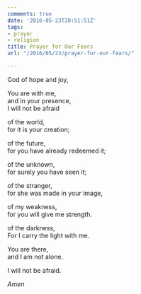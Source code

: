 ```yaml
---
comments: true
date: '2016-05-23T20:51:51Z'
tags:
- prayer
- religion
title: Prayer for Our Fears
url: "/2016/05/23/prayer-for-our-fears/"

---
```

God of hope and joy,

You are with me,  
and in your presence,  
I will not be afraid

of the world,   
for it is your creation;

of the future,  
for you have already redeemed it;

of the unknown,  
for surely you have seen it;

of the stranger,  
for she was made in your image,

of my weakness,  
for you will give me strength.

of the darkness,  
For I carry the light with me.

You are there,  
and I am not alone.

I will not be afraid.

*Amen*
